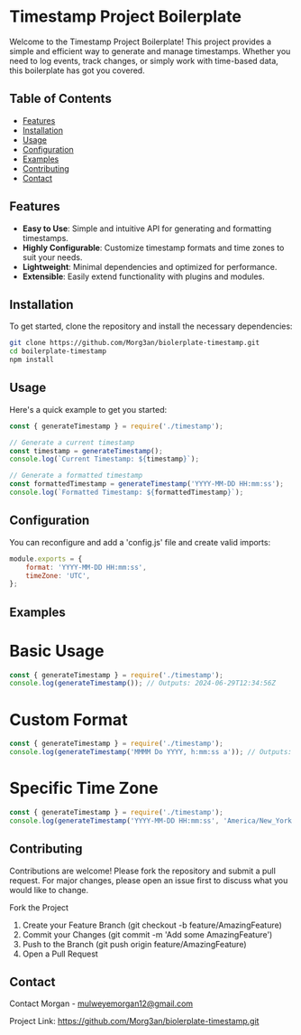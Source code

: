 # Timestamp Project Boilerplate

Welcome to the Timestamp Project Boilerplate! This project provides a simple and efficient way to generate and manage timestamps. Whether you need to log events, track changes, or simply work with time-based data, this boilerplate has got you covered.

## Table of Contents

- [Features](#features)
- [Installation](#installation)
- [Usage](#usage)
- [Configuration](#configuration)
- [Examples](#examples)
- [Contributing](#contributing)
- [Contact](#contact)

## Features

- **Easy to Use**: Simple and intuitive API for generating and formatting timestamps.
- **Highly Configurable**: Customize timestamp formats and time zones to suit your needs.
- **Lightweight**: Minimal dependencies and optimized for performance.
- **Extensible**: Easily extend functionality with plugins and modules.

## Installation

To get started, clone the repository and install the necessary dependencies:

```bash
git clone https://github.com/Morg3an/biolerplate-timestamp.git
cd boilerplate-timestamp
npm install 
```
## Usage

Here's a quick example to get you started:
```javascript 
const { generateTimestamp } = require('./timestamp');

// Generate a current timestamp
const timestamp = generateTimestamp();
console.log(`Current Timestamp: ${timestamp}`);

// Generate a formatted timestamp
const formattedTimestamp = generateTimestamp('YYYY-MM-DD HH:mm:ss');
console.log(`Formatted Timestamp: ${formattedTimestamp}`);
```

## Configuration

You can reconfigure and add a 'config.js' file and create valid imports:
```javascript
module.exports = {
    format: 'YYYY-MM-DD HH:mm:ss',
    timeZone: 'UTC',
};
```
## Examples 

# Basic Usage
```javascript
const { generateTimestamp } = require('./timestamp');
console.log(generateTimestamp()); // Outputs: 2024-06-29T12:34:56Z
```

# Custom Format
```javascript
const { generateTimestamp } = require('./timestamp');
console.log(generateTimestamp('MMMM Do YYYY, h:mm:ss a')); // Outputs: June 29th 2024, 12:34:56 pm
```

# Specific Time Zone
```javascript
const { generateTimestamp } = require('./timestamp');
console.log(generateTimestamp('YYYY-MM-DD HH:mm:ss', 'America/New_York')); // Outputs: 2024-06-29 08:34:56
```

## Contributing

Contributions are welcome! Please fork the repository and submit a pull request. For major changes, please open an issue first to discuss what you would like to change.

Fork the Project
1. Create your Feature Branch (git checkout -b feature/AmazingFeature)
2. Commit your Changes (git commit -m 'Add some AmazingFeature')
3. Push to the Branch (git push origin feature/AmazingFeature)
4. Open a Pull Request

## Contact 

Contact
Morgan - mulweyemorgan12@gmail.com

Project Link: https://github.com/Morg3an/biolerplate-timestamp.git


